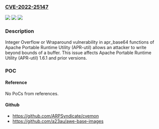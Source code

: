 ### [CVE-2022-25147](https://cve.mitre.org/cgi-bin/cvename.cgi?name=CVE-2022-25147)
![](https://img.shields.io/static/v1?label=Product&message=Apache%20Portable%20Runtime%20Utility%20(APR-util)&color=blue)
![](https://img.shields.io/static/v1?label=Version&message=%3D%200%20&color=brighgreen)
![](https://img.shields.io/static/v1?label=Vulnerability&message=CWE-190%20Integer%20Overflow%20or%20Wraparound&color=brighgreen)

### Description

Integer Overflow or Wraparound vulnerability in apr_base64 functions of Apache Portable Runtime Utility (APR-util) allows an attacker to write beyond bounds of a buffer. This issue affects Apache Portable Runtime Utility (APR-util) 1.6.1 and prior versions.

### POC

#### Reference
No PoCs from references.

#### Github
- https://github.com/ARPSyndicate/cvemon
- https://github.com/a23au/awe-base-images

